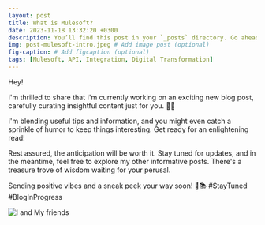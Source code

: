```yaml
---
layout: post
title: What is Mulesoft?
date: 2023-11-18 13:32:20 +0300
description: You’ll find this post in your `_posts` directory. Go ahead and edit it and re-build the site to see your changes. # Add post description (optional)
img: post-mulesoft-intro.jpeg # Add image post (optional)
fig-caption: # Add figcaption (optional)
tags: [Mulesoft, API, Integration, Digital Transformation]
---
```


Hey!

I'm thrilled to share that I'm currently working on an exciting new blog post, carefully curating insightful content just for you. 🚀✨

I'm blending useful tips and information, and you might even catch a sprinkle of humor to keep things interesting. Get ready for an enlightening read!

Rest assured, the anticipation will be worth it. Stay tuned for updates, and in the meantime, feel free to explore my other informative posts. There's a treasure trove of wisdom waiting for your perusal.

Sending positive vibes and a sneak peek your way soon! 🌟📚 #StayTuned #BlogInProgress




![I and My friends]({{site.baseurl}}/assets/img/software.jpg)
